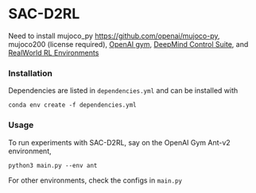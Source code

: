 # SAC-D2RL


Need to install mujoco_py https://github.com/openai/mujoco-py, mujoco200 (license required), [OpenAI gym](https://github.com/openai/gym), [DeepMind Control Suite](https://github.com/deepmind/dm_control), and [RealWorld RL Environments](https://github.com/google-research/realworldrl_suite)


### Installation

Dependencies are listed in `dependencies.yml` and can be installed with

`conda env create -f dependencies.yml`



### Usage

To run experiments with SAC-D2RL, say on the OpenAI Gym Ant-v2 environment, 

`python3 main.py --env ant`

For other environments, check the configs in `main.py`
